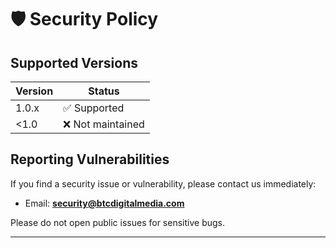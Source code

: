 # 🛡️ Security Policy

## Supported Versions

| Version | Status     |
|---------|------------|
| 1.0.x   | ✅ Supported |
| <1.0    | ❌ Not maintained |

## Reporting Vulnerabilities

If you find a security issue or vulnerability, please contact us immediately:

- Email: **security@btcdigitalmedia.com**

Please do not open public issues for sensitive bugs.

---
